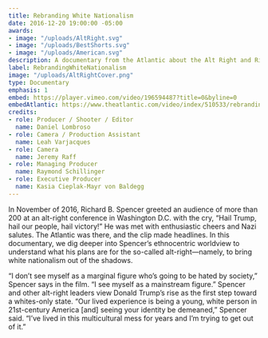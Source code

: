 ```yaml
---
title: Rebranding White Nationalism
date: 2016-12-20 19:00:00 -05:00
awards:
- image: "/uploads/AltRight.svg"
- image: "/uploads/BestShorts.svg"
- image: "/uploads/American.svg"
description: A documentary from the Atlantic about the Alt Right and Richard Spencer.
label: RebrandingWhiteNationalism
image: "/uploads/AltRightCover.png"
type: Documentary
emphasis: 1
embed: https://player.vimeo.com/video/196594487?title=0&byline=0
embedAtlantic: https://www.theatlantic.com/video/index/510533/rebranding-white-nationalism-inside-the-alt-right/
credits:
- role: Producer / Shooter / Editor
  name: Daniel Lombroso
- role: Camera / Production Assistant
  name: Leah Varjacques
- role: Camera
  name: Jeremy Raff
- role: Managing Producer
  name: Raymond Schillinger
- role: Executive Producer
  name: Kasia Cieplak-Mayr von Baldegg
---
```


In November of 2016, Richard B. Spencer greeted an audience of more than 200 at an alt-right conference in Washington D.C. with the cry, “Hail Trump, hail our people, hail victory!” He was met with enthusiastic cheers and Nazi salutes. The Atlantic was there, and the clip made headlines. In this documentary, we dig deeper into Spencer’s ethnocentric worldview to understand what his plans are for the so-called alt-right—namely, to bring white nationalism out of the shadows. 

“I don’t see myself as a marginal figure who’s going to be hated by society,” Spencer says in the film. “I see myself as a mainstream figure.” Spencer and other alt-right leaders view Donald Trump’s rise as the first step toward a whites-only state. “Our lived experience is being a young, white person in 21st-century America [and] seeing your identity be demeaned,” Spencer said. “I’ve lived in this multicultural mess for years and I’m trying to get out of it.”